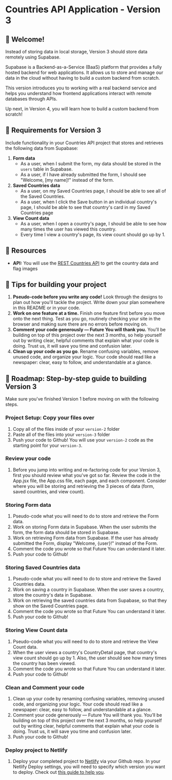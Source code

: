 # Countries API Application - Version 3

## 👋 Welcome!

Instead of storing data in local storage, Version 3 should store data remotely using Supabase.

Supabase is a Backend-as-a-Service (BaaS) platform that provides a fully hosted backend for web applications. It allows us to store and manage our data in the cloud without having to build a custom backend from scratch.

This version introduces you to working with a real backend service and helps you understand how frontend applications interact with remote databases through APIs.

Up next, in Version 4, you will learn how to build a custom backend from scratch! 

## 🎯 Requirements for Version 3

Include functionality in your Countries API project that stores and retrieves the following data from Supabase: 

1. **Form data**
    - As a user, when I submit the form, my data should be stored in the `users` table in Supabase. 
    - As a user, if I have already submitted the form, I should see "Welcome, [my name]!" instead of the form. 
2. **Saved Countries data**
    - As a user, on my Saved Countries page, I should be able to see all of the Saved Countries.
    - As a user, when I click the Save button in an individual country's page, I should be able to see that country's card in my Saved Countries page
3. **View Count data** 
    - As a user, when I open a country's page, I should be able to see how many times the user has viewed this country.
    - Every time I view a country's page, its view count should go up by 1. 

## 🔗 Resources

- **API:** You will use the [REST Countries API](https://restcountries.com) to get the country data and flag images

## 📝 Tips for building your project

1. **Pseudo-code before you write any code!** Look through the designs to plan out how you'll tackle the project. Write down your plan somewhere in this README or in your code.
2. **Work on one feature at a time.** Finish one feature first before you move onto the next thing. Test as you go, routinely checking your site in the browser and making sure there are no errors before moving on. 
3. **Comment your code generously — Future You will thank you.** You’ll be building on top of this project over the next 3 months, so help yourself out by writing clear, helpful comments that explain what your code is doing. Trust us, it will save you time and confusion later.
4. **Clean up your code as you go**. Rename confusing variables, remove unused code, and organize your logic. Your code should read like a newspaper: clear, easy to follow, and understandable at a glance.

## 🚀 Roadmap: Step-by-step guide to building Version 3
Make sure you've finished Version 1 before moving on with the following steps.

### Project Setup: Copy your files over 
1. Copy all of the files inside of your `version-2` folder
2. Paste all of the files into your `version-3` folder
3. Push your code to Github! You will use your `version-2` code as the starting point for your `version-3`. 

### Review your code 
1. Before you jump into writing and re-factoring code for your Version 3, first you should review what you've got so far. Review the code in the App.jsx file, the App.css file, each page, and each component. Consider where you will be storing and retrieving the 3 pieces of data (form, saved countries, and view count). 

### Storing Form data
1. Pseudo-code what you will need to do to store and retrieve the Form data. 
2. Work on storing Form data in Supabase. When the user submits the form, the form data should be stored in Supabase.
3. Work on retrieving Form data from Supabase. If the user has already submitted the Form, display "Welcome, {user}!" instead of the Form.
4. Comment the code you wrote so that Future You can understand it later.
5. Push your code to Github! 

### Storing Saved Countries data
1. Pseudo-code what you will need to do to store and retrieve the Saved Countries data.
2. Work on saving a country in Supabase. When the user saves a country, store the country's data in Supabase.
3. Work on retrieving the saved countries data from Supabase, so that they show on the Saved Countries page. 
4. Comment the code you wrote so that Future You can understand it later.
5. Push your code to Github!

### Storing View Count data 
1. Pseudo-code what you will need to do to store and retrieve the View Count data. 
2. When the user views a country's CountryDetail page, that country's view count should go up by 1. Also, the user should see how many times the country has been viewed. 
3. Comment the code you wrote so that Future You can understand it later.
4. Push your code to Github!

### Clean and Comment your code 
1. Clean up your code by renaming confusing variables, removing unused code, and organizing your logic. Your code should read like a newspaper: clear, easy to follow, and understandable at a glance.
2. Comment your code generously — Future You will thank you. You’ll be building on top of this project over the next 3 months, so help yourself out by writing clear, helpful comments that explain what your code is doing. Trust us, it will save you time and confusion later.
3. Push your code to Github!

### Deploy project to Netlify
1. Deploy your completed project to [Netlify](https://www.netlify.com/) via your Github repo. In your Netlify Deploy settings, you will need to specify which version you want to deploy. Check out [this guide to help you](https://docs.google.com/document/d/18jxCUA0bebCyYaIHy8aaKMgOQH4w5-b-iCGDWpV4K4M/edit?tab=t.jnwta4jrhylr#heading=h.scmsi7a6s9yz).
